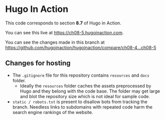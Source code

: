 Hugo In Action
===============

This code corresponds to section **8.7** of Hugo in Action.

You can see this live at https://ch08-5.hugoinaction.com.

You can see the changes made in this branch at https://github.com/hugoinaction/hugoinaction/compare/ch08-4...ch08-5

Changes for hosting
--------------------

* The `.gitignore` file for this repository contains `resources` and `docs` folder.
  * Ideally the `resources` folder caches the assets preprocessed by Hugo and they belong with the code base. The folder may get large and blot the repository size which is not ideal for sample code.
* `static / robots.txt` is present to disallow bots from tracking the branch. Needless links to subdomains with repeated code harm the search engine rankings of the website.

